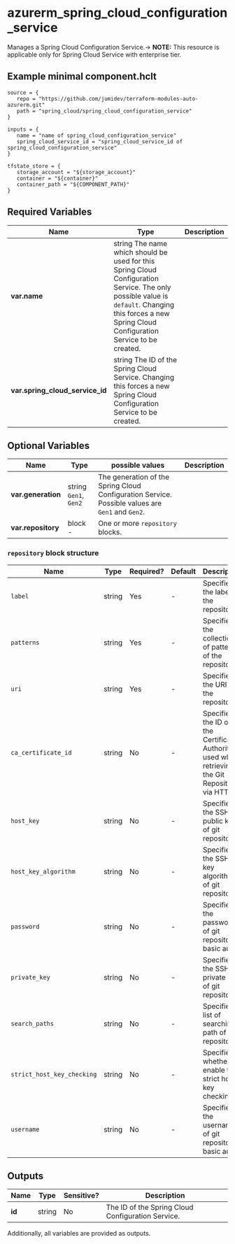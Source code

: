 # azurerm_spring_cloud_configuration_service

Manages a Spring Cloud Configuration Service.-> **NOTE:** This resource is applicable only for Spring Cloud Service with enterprise tier.

## Example minimal component.hclt

```hcl
source = {
   repo = "https://github.com/jumidev/terraform-modules-auto-azurerm.git" 
   path = "spring_cloud/spring_cloud_configuration_service" 
}

inputs = {
   name = "name of spring_cloud_configuration_service" 
   spring_cloud_service_id = "spring_cloud_service_id of spring_cloud_configuration_service" 
}

tfstate_store = {
   storage_account = "${storage_account}" 
   container = "${container}" 
   container_path = "${COMPONENT_PATH}" 
}

```

## Required Variables

| Name | Type |  Description |
| ---- | --------- |  ----------- |
| **var.name** | string  The name which should be used for this Spring Cloud Configuration Service. The only possible value is `default`. Changing this forces a new Spring Cloud Configuration Service to be created. | 
| **var.spring_cloud_service_id** | string  The ID of the Spring Cloud Service. Changing this forces a new Spring Cloud Configuration Service to be created. | 

## Optional Variables

| Name | Type |  possible values |  Description |
| ---- | --------- |  ----------- | ----------- |
| **var.generation** | string  `Gen1`, `Gen2`  |  The generation of the Spring Cloud Configuration Service. Possible values are `Gen1` and `Gen2`. | 
| **var.repository** | block  -  |  One or more `repository` blocks. | 

### `repository` block structure

| Name | Type | Required? | Default | Description |
| ---- | ---- | --------- | ------- | ----------- |
| `label` | string | Yes | - | Specifies the label of the repository. |
| `patterns` | string | Yes | - | Specifies the collection of patterns of the repository. |
| `uri` | string | Yes | - | Specifies the URI of the repository. |
| `ca_certificate_id` | string | No | - | Specifies the ID of the Certificate Authority used when retrieving the Git Repository via HTTPS. |
| `host_key` | string | No | - | Specifies the SSH public key of git repository. |
| `host_key_algorithm` | string | No | - | Specifies the SSH key algorithm of git repository. |
| `password` | string | No | - | Specifies the password of git repository basic auth. |
| `private_key` | string | No | - | Specifies the SSH private key of git repository. |
| `search_paths` | string | No | - | Specifies a list of searching path of the repository |
| `strict_host_key_checking` | string | No | - | Specifies whether enable the strict host key checking. |
| `username` | string | No | - | Specifies the username of git repository basic auth. |



## Outputs

| Name | Type | Sensitive? | Description |
| ---- | ---- | --------- | --------- |
| **id** | string | No  | The ID of the Spring Cloud Configuration Service. | 

Additionally, all variables are provided as outputs.
